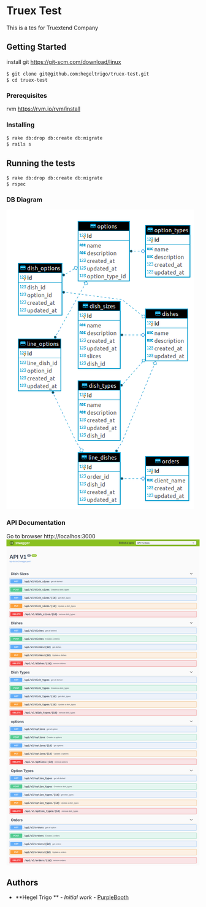 # Truex Test

This is a tes for Truextend Company

## Getting Started

install git https://git-scm.com/download/linux

```
$ git clone git@github.com:hegeltrigo/truex-test.git
$ cd truex-test
```

### Prerequisites

rvm https://rvm.io/rvm/install

### Installing

```
$ rake db:drop db:create db:migrate 
$ rails s
```

## Running the tests

```
$ rake db:drop db:create db:migrate
$ rspec
```


### DB Diagram

![alt text](https://raw.githubusercontent.com/hegeltrigo/truex-test/master/public/truexdb.png)

### API Documentation

Go to browser http://localhos:3000
![alt text](https://raw.githubusercontent.com/hegeltrigo/truex-test/master/public/doc.png)



## Authors

* **Hegel Trigo ** - *Initial work* - [PurpleBooth](https://www.linkedin.com/in/hegeltrigo/)

